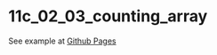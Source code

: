 # 11c_02_03_counting_array
See example at [Github Pages](https://stineps.github.io/11c_02_03_counting_array/)
